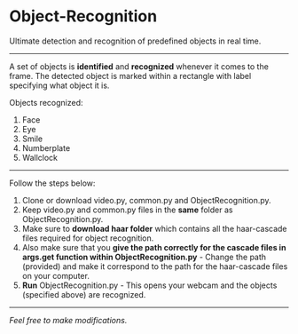 # Object-Recognition
Ultimate detection and recognition of predefined objects in real time.

************************************

A set of objects is **identified** and **recognized** whenever it comes to the frame. The detected object is marked within a rectangle with label specifying what object it is.

Objects recognized:
1. Face
2. Eye
3. Smile
4. Numberplate
5. Wallclock

******
Follow the steps below:
1. Clone or download video.py, common.py and ObjectRecognition.py.
2. Keep video.py and common.py files in the **same** folder as ObjectRecognition.py.
3. Make sure to **download haar folder** which contains all the haar-cascade files required for object recognition.
4. Also make sure that you **give the path correctly for the cascade files in args.get function within ObjectRecognition.py** - Change the path (provided) and make it correspond to the path for the haar-cascade files on your computer. 
5. **Run** ObjectRecognition.py - This opens your webcam and the objects (specified above) are recognized.

******

*Feel free to make modifications.*

